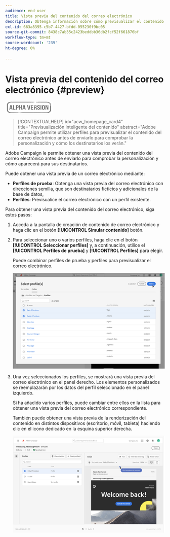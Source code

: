 ```yaml
---
audience: end-user
title: Vista previa del contenido del correo electrónico
description: Obtenga información sobre cómo previsualizar el contenido del correo electrónico con la interfaz de usuario web de Campaign
exl-id: 663a8395-c5b7-4427-bfdd-055230f9bc05
source-git-commit: 8438c7ab35c2423beddbb36db2fcf52f661876bf
workflow-type: tm+mt
source-wordcount: '239'
ht-degree: 0%

---
```


# Vista previa del contenido del correo electrónico {#preview}

![](../assets/do-not-localize/badge.png)

>[!CONTEXTUALHELP]
>id="acw_homepage_card4"
>title="Previsualización inteligente del contenido"
>abstract="Adobe Campaign permite utilizar perfiles para previsualizar el contenido del correo electrónico antes de enviarlo para comprobar la personalización y cómo los destinatarios los verán."

Adobe Campaign le permite obtener una vista previa del contenido del correo electrónico antes de enviarlo para comprobar la personalización y cómo aparecerá para sus destinatarios.

Puede obtener una vista previa de un correo electrónico mediante:

* **Perfiles de prueba**: Obtenga una vista previa del correo electrónico con direcciones semilla, que son destinatarios ficticios y adicionales de la base de datos,
* **Perfiles**: Previsualice el correo electrónico con un perfil existente.

Para obtener una vista previa del contenido del correo electrónico, siga estos pasos:

1. Acceda a la pantalla de creación de contenido de correo electrónico y haga clic en el botón **[!UICONTROL Simular contenido]** botón.

1. Para seleccionar uno o varios perfiles, haga clic en el botón **[!UICONTROL Seleccionar perfiles]** y, a continuación, utilice el **[!UICONTROL Perfiles de prueba]** y **[!UICONTROL Perfiles]** para elegir.

   Puede combinar perfiles de prueba y perfiles para previsualizar el correo electrónico.

   ![](assets/preview-profile.png)

1. Una vez seleccionados los perfiles, se mostrará una vista previa del correo electrónico en el panel derecho. Los elementos personalizados se reemplazarán por los datos del perfil seleccionado en el panel izquierdo.

   Si ha añadido varios perfiles, puede cambiar entre ellos en la lista para obtener una vista previa del correo electrónico correspondiente.

   También puede obtener una vista previa de la renderización del contenido en distintos dispositivos (escritorio, móvil, tableta) haciendo clic en el icono dedicado en la esquina superior derecha.

   ![](assets/preview.png)
